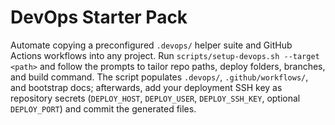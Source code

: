 # DevOps Starter Pack

Automate copying a preconfigured `.devops/` helper suite and GitHub Actions workflows into any project. Run `scripts/setup-devops.sh --target <path>` and follow the prompts to tailor repo paths, deploy folders, branches, and build command. The script populates `.devops/`, `.github/workflows/`, and bootstrap docs; afterwards, add your deployment SSH key as repository secrets (`DEPLOY_HOST`, `DEPLOY_USER`, `DEPLOY_SSH_KEY`, optional `DEPLOY_PORT`) and commit the generated files.
